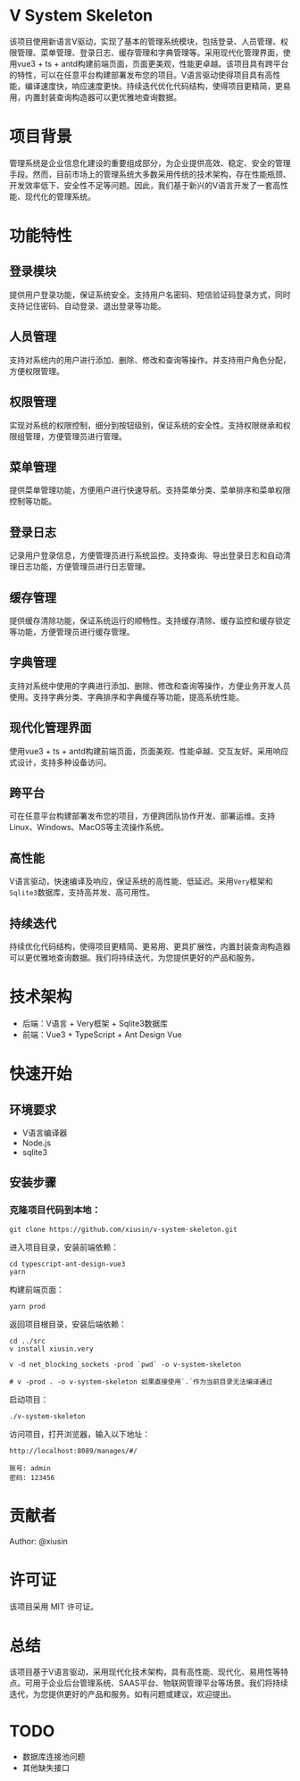 #  V System Skeleton
该项目使用新语言V驱动，实现了基本的管理系统模块，包括登录、人员管理、权限管理、菜单管理、登录日志、缓存管理和字典管理等。采用现代化管理界面，使用vue3 + ts + antd构建前端页面，页面更美观，性能更卓越。该项目具有跨平台的特性，可以在任意平台构建部署发布您的项目。V语言驱动使得项目具有高性能，编译速度快，响应速度更快。持续迭代优化代码结构，使得项目更精简，更易用，内置封装查询构造器可以更优雅地查询数据。

# 项目背景
管理系统是企业信息化建设的重要组成部分，为企业提供高效、稳定、安全的管理手段。然而，目前市场上的管理系统大多数采用传统的技术架构，存在性能瓶颈、开发效率低下、安全性不足等问题。因此，我们基于新兴的V语言开发了一套高性能、现代化的管理系统。

# 功能特性
## 登录模块
提供用户登录功能，保证系统安全。支持用户名密码、短信验证码登录方式，同时支持记住密码、自动登录、退出登录等功能。

## 人员管理
支持对系统内的用户进行添加、删除、修改和查询等操作。并支持用户角色分配，方便权限管理。

## 权限管理
实现对系统的权限控制，细分到按钮级别，保证系统的安全性。支持权限继承和权限组管理，方便管理员进行管理。

## 菜单管理
提供菜单管理功能，方便用户进行快速导航。支持菜单分类、菜单排序和菜单权限控制等功能。

## 登录日志
记录用户登录信息，方便管理员进行系统监控。支持查询、导出登录日志和自动清理日志功能，方便管理员进行日志管理。

## 缓存管理
提供缓存清除功能，保证系统运行的顺畅性。支持缓存清除、缓存监控和缓存锁定等功能，方便管理员进行缓存管理。

## 字典管理
支持对系统中使用的字典进行添加、删除、修改和查询等操作，方便业务开发人员使用。支持字典分类、字典排序和字典缓存等功能，提高系统性能。

## 现代化管理界面
使用vue3 + ts + antd构建前端页面，页面美观、性能卓越、交互友好。采用响应式设计，支持多种设备访问。

## 跨平台
可在任意平台构建部署发布您的项目，方便跨团队协作开发、部署运维。支持Linux、Windows、MacOS等主流操作系统。

## 高性能
V语言驱动，快速编译及响应，保证系统的高性能、低延迟。采用`Very`框架和`Sqlite3`数据库，支持高并发、高可用性。

## 持续迭代
持续优化代码结构，使得项目更精简、更易用、更具扩展性，内置封装查询构造器可以更优雅地查询数据。我们将持续迭代，为您提供更好的产品和服务。

# 技术架构
- 后端：V语言 + Very框架 + Sqlite3数据库
- 前端：Vue3 + TypeScript + Ant Design Vue
# 快速开始
## 环境要求
- V语言编译器
- Node.js
- sqlite3
## 安装步骤
### 克隆项目代码到本地：
```shell
git clone https://github.com/xiusin/v-system-skeleton.git
```
进入项目目录，安装前端依赖：

```shell
cd typescript-ant-design-vue3
yarn
```

构建前端页面：

```shell
yarn prod
```

返回项目根目录，安装后端依赖：

```shell
cd ../src
v install xiusin.very

v -d net_blocking_sockets -prod `pwd` -o v-system-skeleton

# v -prod . -o v-system-skeleton 如果直接使用`.`作为当前目录无法编译通过 
```

启动项目：
```shell
./v-system-skeleton
```
访问项目，打开浏览器，输入以下地址：
```shell
http://localhost:8089/manages/#/

账号: admin
密码: 123456
```

# 贡献者
Author: @xiusin

# 许可证
该项目采用 MIT 许可证。

# 总结
该项目基于V语言驱动，采用现代化技术架构，具有高性能、现代化、易用性等特点。可用于企业后台管理系统、SAAS平台、物联网管理平台等场景。我们将持续迭代，为您提供更好的产品和服务。如有问题或建议，欢迎提出。


# TODO
- 数据库连接池问题
- 其他缺失接口